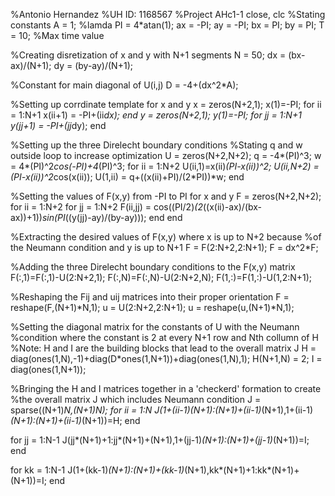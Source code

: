 %Antonio Hernandez
%UH ID: 1168567
%Project AHc1-1
close, clc
%Stating constants 
A = 1; %lamda
PI = 4*atan(1);
ax = -PI;
ay = -PI; 
bx = PI;
by = PI;
T = 10; %Max time value

%Creating disretization of x and y with N+1 segments
N = 50;
dx = (bx-ax)/(N+1);
dy = (by-ay)/(N+1);

%Constant for main diagonal of U(i,j)
D = -4+(dx^2*A);

%Setting up corrdinate template for x and y
x = zeros(N+2,1);
x(1)=-PI;
for ii = 1:N+1
    x(ii+1) = -PI+(ii*dx);
end
y = zeros(N+2,1);
y(1)=-PI;
for jj = 1:N+1
    y(jj+1) = -PI+(jj*dy);
end

%Setting up the three Direlecht boundary conditions 
%Stating q and w outside loop to increase optimization
U = zeros(N+2,N+2);
q = -4*(PI)^3;
w = 4*(PI)^2*cos(-PI)+4*(PI)^3;
for ii = 1:N+2
    U(ii,1)=x(ii)*(PI-x(ii))^2;
    U(ii,N+2) = (PI-x(ii))^2*cos(x(ii));
    U(1,ii) = q+((x(ii)+PI)/(2*PI))*w;
end

%Setting the values of F(x,y) from -PI to PI for x and y
F = zeros(N+2,N+2);
for ii = 1:N+2
    for jj = 1:N+2
        F(ii,jj) = cos((PI/2)*(2*((x(ii)-ax)/(bx-ax))+1))*sin(PI*((y(jj)-ay)/(by-ay)));
    end
end

%Extracting the desired values of F(x,y) where x is up to N+2 because
%of the Neumann condition and y is up to N+1
F = F(2:N+2,2:N+1);
F = dx^2*F;

%Adding the three Direlecht boundary conditions to the F(x,y) matrix
F(:,1)=F(:,1)-U(2:N+2,1);
F(:,N)=F(:,N)-U(2:N+2,N);
F(1,:)=F(1,:)-U(1,2:N+1);

%Reshaping the Fij and uij matrices into their proper orientation
F = reshape(F,(N+1)*N,1);
u = U(2:N+2,2:N+1);
u = reshape(u,(N+1)*N,1);

%Setting the diagonal matrix for the constants of U with the Neumann
%condition where the constant is 2 at every N+1 row and Nth collumn of H
%Note: H and I are the building blocks that lead to the overall matrix J
H = diag(ones(1,N),-1)+diag(D*ones(1,N+1))+diag(ones(1,N),1);
H(N+1,N) = 2;
I = diag(ones(1,N+1));

%Bringing the H and I matrices together in a 'checkerd' formation to create
%the overall matrix J which includes Neumann condition
J = sparse((N+1)*N,(N+1)*N);
for ii = 1:N
    J(1+(ii-1)*(N+1):(N+1)+(ii-1)*(N+1),1+(ii-1)*(N+1):(N+1)+(ii-1)*(N+1))=H;
end

for jj = 1:N-1
    J(jj*(N+1)+1:jj*(N+1)+(N+1),1+(jj-1)*(N+1):(N+1)+(jj-1)*(N+1))=I;
end

for kk = 1:N-1
    J(1+(kk-1)*(N+1):(N+1)+(kk-1)*(N+1),kk*(N+1)+1:kk*(N+1)+(N+1))=I;
end
